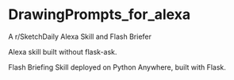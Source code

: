 # DrawingPrompts_for_alexa

A r/SketchDaily Alexa Skill and Flash Briefer

Alexa skill built without flask-ask. 

Flash Briefing Skill deployed on Python Anywhere, built with Flask. 

